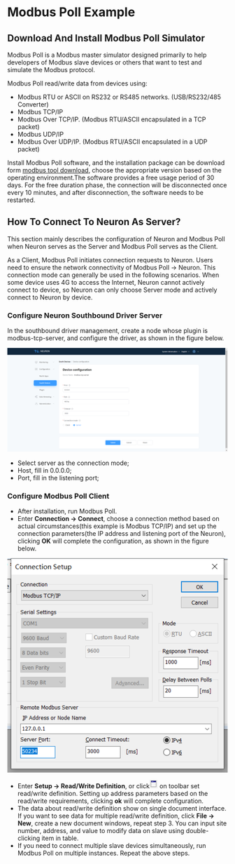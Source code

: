 
# Modbus Poll Example

## Download And Install Modbus Poll Simulator

Modbus Poll is a Modbus master simulator designed primarily to help developers of Modbus slave devices or others that want to test and simulate the Modbus protocol.


Modbus Poll read/write data from devices using:
* Modbus RTU or ASCII on RS232 or RS485 networks. (USB/RS232/485 Converter)
* Modbus TCP/IP
* Modbus Over TCP/IP. (Modbus RTU/ASCII encapsulated in a TCP packet)
* Modbus UDP/IP
* Modbus Over UDP/IP. (Modbus RTU/ASCII encapsulated in a UDP packet)
  
Install Modbus Poll software, and the installation package can be download form [modbus tool download](https://www.modbustools.com/download.html), choose the appropriate version based on the operating environment.The software provides a free usage period of 30 days. For the free duration phase, the connection will be disconnected once every 10 minutes, and after disconnection, the software needs to be restarted.
  
## How To Connect To Neuron As Server?

This section mainly describes the configuration of Neuron and Modbus Poll when Neuron serves as the Server and Modbus Poll serves as the Client.

As a Client, Modbus Poll initiates connection requests to Neuron. Users need to ensure the network connectivity of Modbus Poll -> Neuron. This connection mode can generally be used in the following scenarios. When some device uses 4G to access the Internet, Neuron cannot actively connect to device, so Neuron can only choose Server mode and actively connect to Neuron by device.

### Configure Neuron Southbound Driver Server

In the southbound driver management, create a node whose plugin is modbus-tcp-server, and configure the driver, as shown in the figure below.

![neuron-tcp-server-config](../assets/neuron-tcp-server-config-en.png)

* Select server as the connection mode;
* Host, fill in 0.0.0.0;
* Port, fill in the listening port;

### Configure Modbus Poll Client

* After installation, run Modbus Poll.
* Enter **Connection -> Connect**, choose a connection method based on actual circumstances(this example is Modbus TCP/IP) and set up the connection parameters(the IP address and listening port of the Neuron), clicking **OK** will complete the configuration, as shown in the figure below.

![modbus-poll-connection-setup](../assets/modbus-poll-connection-setup.png)

* Enter **Setup -> Read/Write Definition**, or click![Read/Write Definition](../assets/mbpoll-definition-button.png) on toolbar set read/write definition. Setting up address parameters based on the read/write requirements, clicking **ok** will complete configuration.
* The data about read/write definition show on single document interface. If you want to see data for multiple read/write definition, click **File -> New**, create a new document windows, repeat step 3. You can input site number, address, and value to modify data on slave using double-clicking item in table.
* If you need to connect multiple slave devices simultaneously, run Modbus Poll on multiple instances. Repeat the above steps.